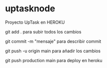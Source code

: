 # uptasknode
Proyecto UpTask en HEROKU

git add . para subir todos los cambios

git commit -m "mensaje" para describir commit

git push -u origin main para añadir los cambios

git push production main para deploy en heroku
